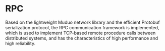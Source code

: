 # RPC
Based on the lightweight Muduo network library and the efficient Protobuf serialization protocol, the RPC communication framework is implemented, which is used to implement TCP-based remote procedure calls between distributed systems, and has the characteristics of high performance and high reliability.
